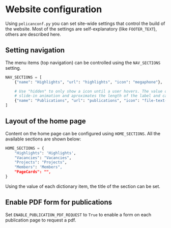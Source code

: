 # Website configuration

Using `pelicanconf.py` you can set site-wide settings that control the build of the website. Most of the settings are self-explanatory (like `FOOTER_TEXT`), others are described here.

## Setting navigation

The menu items (top navigation) can be controlled using the `NAV_SECTIONS` setting.

```python
NAV_SECTIONS = [
    {"name": "Highlights", "url": "highlights", "icon": "megaphone"},

    # Use "hidden" to only show a icon until a user hovers. The value of "hidden" controls the
    # slide-in animation and aproximates the length of the label and can be one of [90, 85, 60]
    {"name": "Publications", "url": "publications", "icon": "file-text-o", "hidden": 85},
]
```

## Layout of the home page

Content on the home page can be configured using `HOME_SECTIONS`. All the available sections are shown below:

```python
HOME_SECTIONS = {
    "Highlights": 'Highlights', 
    "Vacancies": "Vacancies", 
    "Projects": "Projects", 
    "Members": 'Members",
    "PageCards": "",
}
```

Using the value of each dictionary item, the title of the section can be set.

## Enable PDF form for publications

Set `ENABLE_PUBLICATION_PDF_REQUEST` to `True` to enable a form on each publication page to request a pdf.

